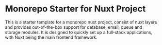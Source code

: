 # Monorepo Starter for Nuxt Project

This is a starter template for a monorepo nuxt project, consist of nuxt layers and provides out-of-the-box support for database, email, queue and storage modules. It is designed to quickly set up a full-stack applications, with Nuxt being the main frontend framework.

